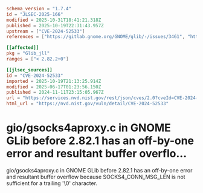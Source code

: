 ```toml
schema_version = "1.7.4"
id = "JLSEC-2025-166"
modified = 2025-10-31T18:41:21.318Z
published = 2025-10-19T22:31:43.957Z
upstream = ["CVE-2024-52533"]
references = ["https://gitlab.gnome.org/GNOME/glib/-/issues/3461", "https://gitlab.gnome.org/GNOME/glib/-/releases/2.82.1", "https://gitlab.gnome.org/Teams/Releng/security/-/wikis/home", "http://www.openwall.com/lists/oss-security/2024/11/12/11", "https://lists.debian.org/debian-lts-announce/2024/11/msg00020.html", "https://security.netapp.com/advisory/ntap-20241206-0009/"]

[[affected]]
pkg = "Glib_jll"
ranges = ["< 2.82.2+0"]

[[jlsec_sources]]
id = "CVE-2024-52533"
imported = 2025-10-19T21:13:25.914Z
modified = 2025-06-17T01:23:56.150Z
published = 2024-11-11T23:15:05.967Z
url = "https://services.nvd.nist.gov/rest/json/cves/2.0?cveId=CVE-2024-52533"
html_url = "https://nvd.nist.gov/vuln/detail/CVE-2024-52533"
```

# gio/gsocks4aproxy.c in GNOME GLib before 2.82.1 has an off-by-one error and resultant buffer overflo...

gio/gsocks4aproxy.c in GNOME GLib before 2.82.1 has an off-by-one error and resultant buffer overflow because SOCKS4_CONN_MSG_LEN is not sufficient for a trailing '\0' character.

